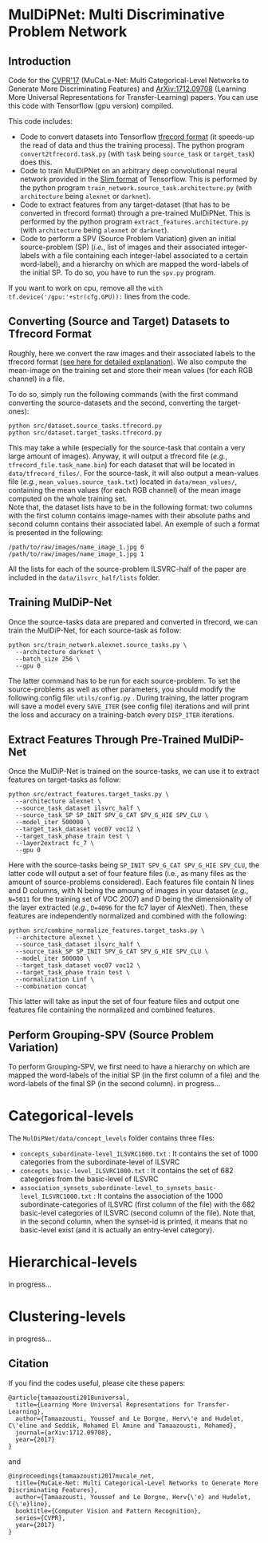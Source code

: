 # MulDiPNet: Multi Discriminative Problem Network

## Introduction
Code for the [CVPR'17](http://perso.ecp.fr/~tamaazouy/files/pdf/MuCaLe_Net_Multi_Categorical_Level_Networks_to_Generate_More_Discriminating_Features.pdf) (MuCaLe-Net: Multi Categorical-Level Networks to Generate More Discriminating Features) and [ArXiv:1712.09708](https://arxiv.org/pdf/1712.09708) (Learning More Universal Representations for Transfer-Learning) papers. 
You can use this code with Tensorflow (gpu version) compiled. 

This code includes:
- Code to convert datasets into Tensorflow [tfrecord format](https://www.tensorflow.org/programmers_guide/datasets) (it speeds-up the read of data and thus the training process). The python program  `convert2tfrecord.task.py` (with `task` being `source_task` or `target_task`) does this.
- Code to train MulDiPNet on an arbitrary deep convolutional neural network provided in the [Slim format](https://github.com/tensorflow/tensorflow/tree/master/tensorflow/contrib/slim) of Tensorflow. This is performed by the python program `train_network.source_task.architecture.py` (with `architecture` being `alexnet` or `darknet`).
- Code to extract features from any target-dataset (that has to be converted in tfrecord format) through a pre-trained MulDiPNet. This is performed by the python program `extract_features.architecture.py` (with `architecture` being `alexnet` or `darknet`).
- Code to perform a SPV (Source Problem Variation) given an initial source-problem (SP) (*i.e.*, list of images and their associated integer-labels with a file containing each integer-label associated to a certain word-label), and a hierarchy on which are mapped the word-labels of the initial SP. To do so, you have to run the `spv.py` program. 

If you want to work on cpu, remove all the `with tf.device('/gpu:'+str(cfg.GPU)):` lines from the code. 

## Converting (Source and Target) Datasets to Tfrecord Format
Roughly, here we convert the raw images and their associated labels to the tfrecord format [(see here for detailed explanation)](todo:link). We also compute the mean-image on the training set and store their mean values (for each RGB channel) in a file. 

To do so, simply run the following commands (with the first command converting the source-datasets and the second, converting the target-ones):
```
python src/dataset.source_tasks.tfrecord.py
python src/dataset.target_tasks.tfrecord.py
```
This may take a while (especially for the source-task that contain a very large amount of images). 
Anyway, it will output a tfrecord file (*e.g.*, `tfrecord_file.task_name.bin`) for each dataset that will be located in `data/tfrecord_files/`. For the source-task, it will also output a mean-values file (*e.g.*, `mean_values.source_task.txt`) located in `data/mean_values/`, containing the mean values (for each RGB channel) of the mean image computed on the whole training set.  
Note that, the dataset lists have to be in the following format: two columns with the first column contains image-names with their absolute paths and second column contains their associated label. 
An exemple of such a format is presented in the following:

```
/path/to/raw/images/name_image_1.jpg 0
/path/to/raw/images/name_image_1.jpg 1
```
All the lists for each of the source-problem ILSVRC-half of the paper are included in the `data/ilsvrc_half/lists` folder.

## Training MulDiP-Net

Once the source-tasks data are prepared and converted in tfrecord, we can train the MulDiP-Net, for each source-task as follow:
```
python src/train_network.alexnet.source_tasks.py \
  --architecture darknet \
  --batch_size 256 \
  --gpu 0
```
The latter command has to be run for each source-problem. To set the source-problems as well as other parameters, you should modify the following config file: `utils/config.py` .
During training, the latter program will save a model every `SAVE_ITER` (see config file) iterations and will print the loss and accuracy on a training-batch every `DISP_ITER` iterations. 

## Extract Features Through Pre-Trained MulDiP-Net

Once the MulDiP-Net is trained on the source-tasks, we can use it to extract features on target-tasks as follow: 
```
python src/extract_features.target_tasks.py \
  --architecture alexnet \
  --source_task_dataset ilsvrc_half \
  --source_task_SP SP_INIT SPV_G_CAT SPV_G_HIE SPV_CLU \
  --model_iter 500000 \
  --target_task_dataset voc07 voc12 \
  --target_task_phase train test \
  --layer2extract fc_7 \
  --gpu 0
```
Here with the source-tasks being `SP_INIT SPV_G_CAT SPV_G_HIE SPV_CLU`, the latter code will output a set of four feature files (i.e., as many files as the amount of source-problems considered). 
Each features file contain N lines and D columns, with N being the amoung of images in your dataset (*e.g.*, `N=5011` for the training set of VOC 2007) and D being the dimensionality of the layer extracted (*e.g.*, `D=4096` for the fc7 layer of AlexNet).
Then, these features are independently normalized and combined with the following:
```
python src/combine_normalize_features.target_tasks.py \
  --architecture alexnet \
  --source_task_dataset ilsvrc_half \
  --source_task_SP SP_INIT SPV_G_CAT SPV_G_HIE SPV_CLU \
  --model_iter 500000 \
  --target_task_dataset voc07 voc12 \
  --target_task_phase train test \
  --normalization Linf \
  --combination concat
```
This latter will take as input the set of four feature files and output one features file containing the normalized and combined features.

## Perform Grouping-SPV (Source Problem Variation) 

To perform Grouping-SPV, we first need to have a hierarchy on which are mapped the word-labels of the initial SP (in the first column of a file) and the word-labels of the final SP (in the second column). 
in progress...

# Categorical-levels
The `MulDiPNet/data/concept_levels` folder contains three files:
- `concepts_subordinate-level_ILSVRC1000.txt` : It contains the set of 1000 categories from the subordinate-level of ILSVRC 
- `concepts_basic-level_ILSVRC1000.txt` : It contains the set of 682 categories from the basic-level of ILSVRC
- `association_synsets_subordinate-level_to_synsets_basic-level_ILSVRC1000.txt` : It contains the association of the 1000 subordinate-categories of ILSVRC (first column of the file) with the 682 basic-level categories of ILSVRC (second column of the file). Note that, in the second column, when the synset-id is printed, it means that no basic-level exist (and it is actually an entry-level category). 

# Hierarchical-levels
in progress...


# Clustering-levels
in progress...

## Citation
If you find the codes useful, please cite these papers:
```
@article{tamaazousti2018universal,
  title={Learning More Universal Representations for Transfer-Learning},
  author={Tamaazousti, Youssef and Le Borgne, Herv\'e and Hudelot, C\'eline and Seddik, Mohamed El Amine and Tamaazousti, Mohamed},
  journal={arXiv:1712.09708},
  year={2017}
} 
```
and 
```
@inproceedings{tamaazousti2017mucale_net,
  title={MuCaLe-Net: Multi Categorical-Level Networks to Generate More Discriminating Features},
  author={Tamaazousti, Youssef and Le Borgne, Herv{\'e} and Hudelot, C{\'e}line},
  booktitle={Computer Vision and Pattern Recognition},
  series={CVPR},
  year={2017}
} 
```
